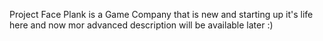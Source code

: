 Project Face Plank is a Game Company that is new and starting up it's life here and now
mor advanced description will be available later :)
